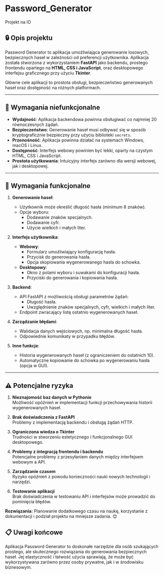 # Password_Generator
Projekt na IO

## 🔒 Opis projektu
Password Generator to aplikacja umożliwiająca generowanie losowych, bezpiecznych haseł w zależności od preferencji użytkownika. Aplikacja została stworzona z wykorzystaniem **FastAPI** jako backendu, prostego frontendu opartego na **HTML, CSS i JavaScript**, oraz desktopowego interfejsu graficznego przy użyciu **Tkinter**.

Główne cele aplikacji to prostota obsługi, bezpieczeństwo generowanych haseł oraz dostępność na różnych platformach.

---

## 📝 Wymagania niefunkcjonalne
- **Wydajność**: Aplikacja backendowa powinna obsługiwać co najmniej 20 równoczesnych żądań.
- **Bezpieczeństwo**: Generowanie haseł musi odbywać się w sposób kryptograficznie bezpieczny przy użyciu biblioteki `secrets`.
- **Przenośność**: Aplikacja powinna działać na systemach Windows, macOS i Linux.
- **Dostępność**: Interfejs webowy powinien być lekki, oparty na czystym HTML, CSS i JavaScript.
- **Prostota użytkowania**: Intuicyjny interfejs zarówno dla wersji webowej, jak i desktopowej.

---

## 🎯 Wymagania funkcjonalne
1. **Generowanie haseł**:
   - Użytkownik może określić długość hasła (minimum 8 znaków).
   - Opcje wyboru:
     - Dodawanie znaków specjalnych.
     - Dodawanie cyfr.
     - Użycie wielkich i małych liter.

2. **Interfejs użytkownika**:
   - **Webowy**:
     - Formularz umożliwiający konfigurację hasła.
     - Przycisk do generowania hasła.
     - Opcja skopiowania wygenerowanego hasła do schowka.
   - **Desktopowy**:
     - Okno z polami wyboru i suwakami do konfiguracji hasła.
     - Przyciski do generowania i kopiowania hasła.

3. **Backend**:
   - API FastAPI z możliwością obsługi parametrów żądań:
     - Długość hasła.
     - Uwzględnienie znaków specjalnych, cyfr, wielkich i małych liter.
   - Endpoint zwracający listę ostatnio wygenerowanych haseł.

4. **Zarządzanie błędami**:
   - Walidacja danych wejściowych, np. minimalna długość hasła.
   - Odpowiednie komunikaty w przypadku błędów.

5. **Inne funkcje**:
   - Historia wygenerowanych haseł (z ograniczeniem do ostatnich 10).
   - Automatyczne kopiowanie do schowka po wygenerowaniu hasła (opcja w GUI).

---

## ⚠️ Potencjalne ryzyka

1. **Nieznajomość baz danych w Pythonie**  
   Możliwość opóźnień w implementacji funkcji przechowywania historii wygenerowanych haseł.

2. **Brak doświadczenia z FastAPI**  
   Problemy z implementacją backendu i obsługą żądań HTTP.

3. **Ograniczona wiedza o Tkinter**  
   Trudności w stworzeniu estetycznego i funkcjonalnego GUI desktopowego.

4. **Problemy z integracją frontendu i backendu**  
   Potencjalne problemy z przesyłaniem danych między interfejsem webowym a API.

5. **Zarządzanie czasem**  
   Ryzyko opóźnień z powodu konieczności nauki nowych technologii i narzędzi.

6. **Testowanie aplikacji**  
   Brak doświadczenia w testowaniu API i interfejsów może prowadzić do pominięcia błędów.

**Rozwiązania:** Planowanie dodatkowego czasu na naukę, korzystanie z dokumentacji i podział projektu na mniejsze zadania. 😊


## 📋 Uwagi końcowe
Aplikacja Password Generator to doskonałe narzędzie dla osób szukających prostego, ale skutecznego rozwiązania do generowania bezpiecznych haseł. Jej elastyczność i łatwość użycia sprawiają, że może być wykorzystywana zarówno przez osoby prywatne, jak i w środowisku biznesowym.

